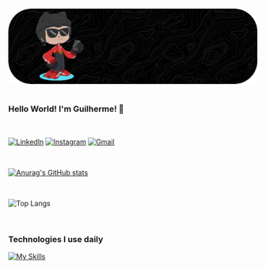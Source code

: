 <div style="display: inline_block"></br>
    <img align="center" alt="html5" src="github-header-image (1).png"/>
</div>

<br>

### Hello World! I'm Guilherme! 👋

<br>

[![Linkedln](https://img.shields.io/badge/LinkedIn-0077B5?style=for-the-badge&logo=linkedin&logoColor=white)](https://www.linkedin.com/in/guilhermesouzadev/)
[![Instagram](https://img.shields.io/badge/Instagram-E4405F?style=for-the-badge&logo=instagram&logoColor=white)](https://www.instagram.com/_illuminatedsouza/)
[![Gmail](https://img.shields.io/badge/Gmail-D14836?style=for-the-badge&logo=gmail&logoColor=white)](https://mail.google.com/mail/u/0/?ui=2#inbox)




<br>

[![Anurag's GitHub stats](https://github-readme-stats.vercel.app/api?username=souzzdev&rank_icon=github)](https://github.com/souzzdev/github-readme-stats)

<br>

![Top Langs](https://github-readme-stats.vercel.app/api/top-langs/?username=souzzdev&layout=compact)

<br>

### Technologies I use daily
[![My Skills](https://skillicons.dev/icons?i=html,css,js,python,c)](https://skillicons.dev)
